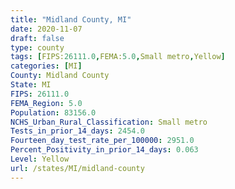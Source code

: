 ```yaml
---
title: "Midland County, MI"
date: 2020-11-07
draft: false
type: county
tags: [FIPS:26111.0,FEMA:5.0,Small metro,Yellow]
categories: [MI]
County: Midland County
State: MI
FIPS: 26111.0
FEMA_Region: 5.0
Population: 83156.0
NCHS_Urban_Rural_Classification: Small metro
Tests_in_prior_14_days: 2454.0
Fourteen_day_test_rate_per_100000: 2951.0
Percent_Positivity_in_prior_14_days: 0.063
Level: Yellow
url: /states/MI/midland-county
---
```



